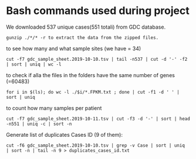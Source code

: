 # Bash commands used during project

We downloaded 537 unique cases(551 totali) from GDC database.
```
gunzip ./*/* -r to extract the data from the zipped files.
```
to see how many and what sample sites (we have = 34)
```
cut -f7 gdc_sample_sheet.2019-10-10.tsv | tail -n537 | cut -d '-' -f2 | sort | uniq | wc -l 
```
to check if alla the files in the folders have the same number of genes (=60483)
```
for i in $(ls); do wc -l ./$i/*.FPKM.txt ; done | cut -f1 -d ' ' | sort | uniq 
```
to count how many samples per patient
```
cut -f7 gdc_sample_sheet.2019-10-11.tsv | cut -f3 -d '-' | sort | head -n551 | uniq -c | sort -n 
```
Generate list of duplicates Cases ID (9 of them):
```
cut -f6 gdc_sample_sheet.2019-10-10.tsv | grep -v Case | sort | uniq  | sort -n | tail -n 9 > duplicates_cases_id.txt
```
